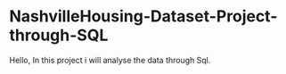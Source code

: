 # NashvilleHousing-Dataset-Project-through-SQL
Hello,
In this project i will analyse the data through Sql.

